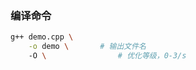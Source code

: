 <!--
title: CPP
sort:
-->

### 编译命令

```bash
g++ demo.cpp \
	-o demo \		# 输出文件名
	-O \				# 优化等级，0-3/s
```
